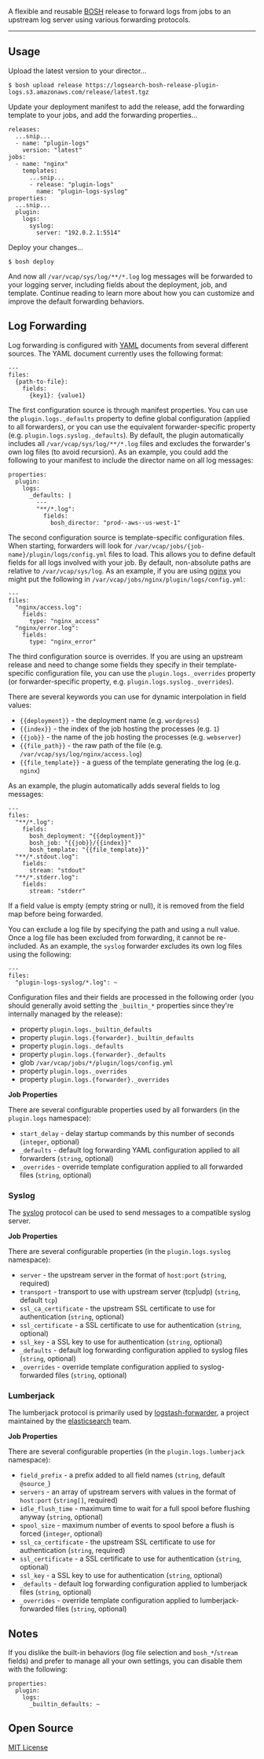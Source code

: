 A flexible and reusable [BOSH](http://docs.cloudfoundry.org/bosh/) release to forward logs from jobs to an upstream log
server using various forwarding protocols.


---


## Usage

Upload the latest version to your director...

    $ bosh upload release https://logsearch-bosh-release-plugin-logs.s3.amazonaws.com/release/latest.tgz

Update your deployment manifest to add the release, add the forwarding template to your jobs, and add the forwarding
properties...

    releases:
      ...snip...
      - name: "plugin-logs"
        version: "latest"
    jobs:
      - name: "nginx"
        templates:
          ...snip...
          - release: "plugin-logs"
            name: "plugin-logs-syslog"
    properties:
      ...snip...
      plugin:
        logs:
          syslog:
            server: "192.0.2.1:5514"

Deploy your changes...

    $ bosh deploy

And now all `/var/vcap/sys/log/**/*.log` log messages will be forwarded to your logging server, including fields about
the deployment, job, and template. Continue reading to learn more about how you can customize and improve the default
forwarding behaviors.


## Log Forwarding

Log forwarding is configured with [YAML](http://www.yaml.org/) documents from several different sources. The YAML
document currently uses the following format:

    ---
    files:
      {path-to-file}:
        fields:
          {key1}: {value1}

The first configuration source is through manifest properties. You can use the `plugin.logs._defaults` property to
define global configuration (applied to all forwarders), or you can use the equivalent forwarder-specific property
(e.g. `plugin.logs.syslog._defaults`). By default, the plugin automatically includes all
`/var/vcap/sys/log/**/*.log` files and excludes the forwarder's own log files (to avoid recursion). As an example, you
could add the following to your manifest to include the director name on all log messages:

    properties:
      plugin:
        logs:
          _defaults: |
            ---
            "**/*.log":
              fields:
                bosh_director: "prod--aws--us-west-1"

The second configuration source is template-specific configuration files. When starting, forwarders will look for
`/var/vcap/jobs/{job-name}/plugin/logs/config.yml` files to load. This allows you to define default fields for all
logs involved with your job. By default, non-absolute paths are relative to `/var/vcap/sys/log`. As an example, if
you are using [nginx](http://nginx.org/) you might put the following in `/var/vcap/jobs/nginx/plugin/logs/config.yml`:

    ---
    files:
      "nginx/access.log":
        fields:
          type: "nginx_access"
      "nginx/error.log":
        fields:
          type: "nginx_error"

The third configuration source is overrides. If you are using an upstream release and need to change some fields they
specify in their template-specific configuration file, you can use the `plugin.logs._overrides` property (or
forwarder-specific property, e.g. `plugin.logs.syslog._overrides`).

There are several keywords you can use for dynamic interpolation in field values:

 * `{{deployment}}` - the deployment name (e.g. `wordpress`)
 * `{{index}}` - the index of the job hosting the processes (e.g. `1`)
 * `{{job}}` - the name of the job hosting the processes (e.g. `webserver`)
 * `{{file_path}}` - the raw path of the file (e.g. `/var/vcap/sys/log/nginx/access.log`)
 * `{{file_template}}` - a guess of the template generating the log (e.g. `nginx`)

As an example, the plugin automatically adds several fields to log messages:

    ---
    files:
      "**/*.log":
        fields:
          bosh_deployment: "{{deployment}}"
          bosh_job: "{{job}}/{{index}}"
          bosh_template: "{{file_template}}"
      "**/*.stdout.log":
        fields:
          stream: "stdout"
      "**/*.stderr.log":
        fields:
          stream: "stderr"


If a field value is empty (empty string or null), it is removed from the field map before being forwarded.

You can exclude a log file by specifying the path and using a null value. Once a log file has been excluded from
forwarding, it cannot be re-included. As an example, the `syslog` forwarder excludes its own log files using the
following:

    ---
    files:
      "plugin-logs-syslog/*.log": ~

Configuration files and their fields are processed in the following order (you should generally avoid setting the
`_builtin_*` properties since they're internally managed by the release):

 * property `plugin.logs._builtin_defaults`
 * property `plugin.logs.{forwarder}._builtin_defaults`
 * property `plugin.logs._defaults`
 * property `plugin.logs.{forwarder}._defaults`
 * glob `/var/vcap/jobs/*/plugin/logs/config.yml`
 * property `plugin.logs._overrides`
 * property `plugin.logs.{forwarder}._overrides`

**Job Properties**

There are several configurable properties used by all forwarders (in the `plugin.logs` namespace):

 * `start_delay` - delay startup commands by this number of seconds (`integer`, optional)
 * `_defaults` - default log forwarding YAML configuration applied to all forwarders (`string`, optional)
 * `_overrides` - override template configuration applied to all forwarded files (`string`, optional)


### Syslog

The [syslog](http://en.wikipedia.org/wiki/Syslog) protocol can be used to send messages to a compatible syslog server.

**Job Properties**

There are several configurable properties (in the `plugin.logs.syslog` namespace):

 * `server` - the upstream server in the format of `host:port` (`string`, required)
 * `transport` - transport to use with upstream server (tcp|udp) (`string`, default `tcp`)
 * `ssl_ca_certificate` - the upstream SSL certificate to use for authentication (`string`, optional)
 * `ssl_certificate` - a SSL certificate to use for authentication (`string`, optional)
 * `ssl_key` - a SSL key to use for authentication (`string`, optional)
 * `_defaults` - default log forwarding configuration applied to syslog files (`string`, optional)
 * `_overrides` - override template configuration applied to syslog-forwarded files (`string`, optional)


### Lumberjack

The lumberjack protocol is primarily used by [logstash-forwarder](https://github.com/elasticsearch/logstash-forwarder),
a project maintained by the [elasticsearch](https://github.com/elasticsearch) team.

**Job Properties**

There are several configurable properties (in the `plugin.logs.lumberjack` namespace):

 * `field_prefix` - a prefix added to all field names (`string`, default `@source_`)
 * `servers` - an array of upstream servers with values in the format of `host:port` (`string[]`, required)
 * `idle_flush_time` - maximum time to wait for a full spool before flushing anyway (`string`, optional)
 * `spool_size` - maximum number of events to spool before a flush is forced (`integer`, optional)
 * `ssl_ca_certificate` - the upstream SSL certificate to use for authentication (`string`, required)
 * `ssl_certificate` - a SSL certificate to use for authentication (`string`, optional)
 * `ssl_key` - a SSL key to use for authentication (`string`, optional)
 * `_defaults` - default log forwarding configuration applied to lumberjack files (`string`, optional)
 * `_overrides` - override template configuration applied to lumberjack-forwarded files (`string`, optional)


## Notes

If you dislike the built-in behaviors (log file selection and `bosh_*`/`stream` fields) and prefer to manage all your
own settings, you can disable them with the following:

    properties:
      plugin:
        logs:
          _builtin_defaults: ~


## Open Source

[MIT License](./LICENSE)
